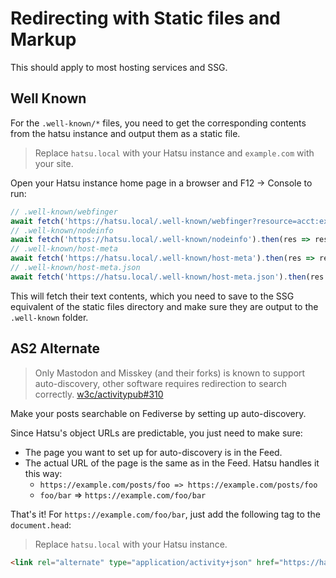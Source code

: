 # Redirecting with Static files and Markup

This should apply to most hosting services and SSG.

## Well Known

For the `.well-known/*` files, you need to get the corresponding contents from the hatsu instance and output them as a static file.

> Replace `hatsu.local` with your Hatsu instance and `example.com` with your site.

Open your Hatsu instance home page in a browser and F12 -> Console to run:

```js
// .well-known/webfinger
await fetch('https://hatsu.local/.well-known/webfinger?resource=acct:example.com@hatsu.local').then(res => res.text())
// .well-known/nodeinfo
await fetch('https://hatsu.local/.well-known/nodeinfo').then(res => res.text())
// .well-known/host-meta
await fetch('https://hatsu.local/.well-known/host-meta').then(res => res.text()).then(text => text.split('\n').map(v => v.trim()).join(''))
// .well-known/host-meta.json
await fetch('https://hatsu.local/.well-known/host-meta.json').then(res => res.text())
```

This will fetch their text contents,
which you need to save to the SSG equivalent of the static files directory and make sure they are output to the `.well-known` folder.

## AS2 Alternate

> Only Mastodon and Misskey (and their forks) is known to support auto-discovery, other software requires redirection to search correctly.
> [w3c/activitypub#310](https://github.com/w3c/activitypub/issues/310)

Make your posts searchable on Fediverse by setting up auto-discovery.

Since Hatsu's object URLs are predictable, you just need to make sure:

- The page you want to set up for auto-discovery is in the Feed.
- The actual URL of the page is the same as in the Feed. Hatsu handles it this way:
    - `https://example.com/posts/foo => https://example.com/posts/foo`
    - `foo/bar` => `https://example.com/foo/bar`

That's it! For `https://example.com/foo/bar`, just add the following tag to the `document.head`:

> Replace `hatsu.local` with your Hatsu instance.

```html
<link rel="alternate" type="application/activity+json" href="https://hatsu.local/o/https://example.com/foo/bar" />
```
